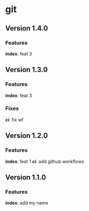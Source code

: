 # git
## Version 1.4.0
### Features
**index**: feat 3

## Version 1.3.0
### Features
**index**: feat 3

### Fixes
**ci**: fix wf

## Version 1.2.0
### Features
**index**: feat 1
**ci**: add github workflows

## Version 1.1.0
### Features
**index**: add my name

